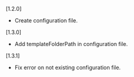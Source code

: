 [1.2.0]

- Create configuration file.

[1.3.0]

- Add templateFolderPath in configuration file.

[1.3.1]

- Fix error on not existing configuration file.
